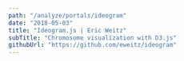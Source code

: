 ```yaml
---
path: "/analyze/portals/ideogram"
date: "2018-05-03"
title: "Ideogram.js | Eric Weitz"
subTitle: "Chromosome visualization with D3.js"
githubUrl: "https://github.com/eweitz/ideogram"
---
```


